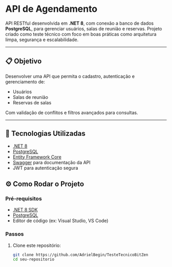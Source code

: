 # API de Agendamento

API RESTful desenvolvida em **.NET 8**, com conexão a banco de dados **PostgreSQL**, para gerenciar usuários, salas de reunião e reservas.
Projeto criado como teste técnico com foco em boas práticas como arquitetura limpa, segurança e escalabilidade.

---

## 📋 Objetivo

Desenvolver uma API que permita o cadastro, autenticação e gerenciamento de:

- Usuários
- Salas de reunião
- Reservas de salas

Com validação de conflitos e filtros avançados para consultas.

---

## 🚀 Tecnologias Utilizadas

- [.NET 8](https://dotnet.microsoft.com/en-us/)
- [PostgreSQL](https://www.postgresql.org/)
- [Entity Framework Core](https://learn.microsoft.com/en-us/ef/core/)
- [Swagger](https://swagger.io/) para documentação da API
- JWT para autenticação segura

## ⚙️ Como Rodar o Projeto

### Pré-requisitos

- [.NET 8 SDK](https://dotnet.microsoft.com/en-us/download/dotnet/8.0)
- [PostgreSQL](https://www.postgresql.org/download/)
- Editor de código (ex: Visual Studio, VS Code)

### Passos

1. Clone este repositório:
   ```bash
   git clone https://github.com/AdrielBegin/TesteTecnicoBitZen
   cd seu-repositorio
